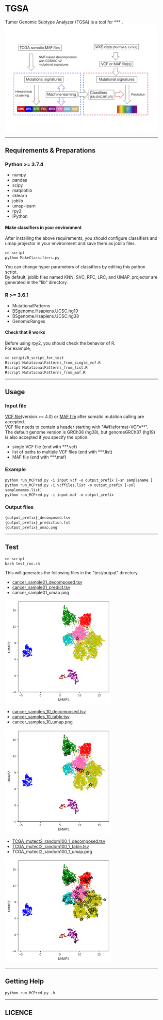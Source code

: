 # TGSA
Tumor Genomic Subtype Analyzer (TGSA) is a tool for *** .  
<img src=https://github.com/shirotak/pancancer_MutSig_ICI/blob/main/TGSA/documentation/Pipeline_overview.png width="500">  
___
## Requirements & Preparations
### Python >= 3.7.4
- numpy
- pandas
- scipy
- matplotlib 
- sklearn
- joblib
- umap-learn
- rpy2
- IPython
#### Make classifiers in your environment
After installing the above requirements, you should configure classifiers and umap projector in your environment and save them as joblib files.
```
cd script
python MakeClassifiers.py
```
You can change hyper parameters of classifiers by editing this python script.  
By default, joblib files named KNN, SVC, RFC, LRC, and UMAP_projector are generated in the "lib" directory. 
### R >= 3.6.1
- MutationalPatterns
- BSgenome.Hsapiens.UCSC.hg19  
- BSgenome.Hsapiens.UCSC.hg38  
- GenomicRanges
#### Check that R works
Before using rpy2, you should check the behavior of R.  
For example,
```
cd script/R_script_for_test
Rscript MutationalPatterns_from_single_vcf.R
Rscript MutationalPatterns_from_list.R
Rscript MutationalPatterns_from_maf.R
```
___
## Usage
### Input file
[VCF file](https://en.wikipedia.org/wiki/Variant_Call_Format)(version >= 4.0) or [MAF file](https://docs.gdc.cancer.gov/Data/File_Formats/MAF_Format/) after somatic mutation calling are accepted.  
VCF file needs to contain a header starting with "##fileformat=VCFv**".  
The default genome version is GRCh38 (hg38), but genomeGRCh37 (hg19) is also accepted if you specify the option.
- single VCF file (end with ***.vcf)
- list of paths to multiple VCF files (end with ***.list)
- MAF file (end with ***.maf)
### Example
```
python run_MCPred.py -i input.vcf -o output_prefix [-sn samplename ]
python run_MCPred.py -i vcffiles.list -o output_prefix [-snl samplenames.list]
python run_MCPred.py -i input.maf -o output_prefix
```
### Output files
```
{output_prefix}_decomposed.tsv
{output_prefix}_prediction.txt
{output_prefix}_umap.png
```
___
## Test
```
cd script
bash test_run.sh
```
This will generates the following files in the "test/output" directory
-  [cancer_sample01_decomposed.tsv](https://github.com/shirotak/pancancer_MutSig_ICI/blob/main/TGSA/test_data/output/cancer_sample01_decomposed.tsv)
-  [cancer_sample01_predict.tsv](https://github.com/shirotak/pancancer_MutSig_ICI/blob/main/TGSA/test_data/output/cancer_sample01_prediction.txt)
-  cancer_sample01_umap.png
<img src=https://github.com/shirotak/pancancer_MutSig_ICI/blob/main/TGSA/test_data/output/cancer_sample01_umap.png width="350">

-  [cancer_samples_10_decomposed.tsv](https://github.com/shirotak/pancancer_MutSig_ICI/blob/main/TGSA/test_data/output/cancer_samples_10_decomposed.tsv)
-  [cancer_samples_10_table.tsv](https://github.com/shirotak/pancancer_MutSig_ICI/blob/main/TGSA/test_data/output/cancer_samples_10_prediction.txt)
-  cancer_samples_10_umap.png  
<img src=https://github.com/shirotak/pancancer_MutSig_ICI/blob/main/TGSA/test_data/output/cancer_samples_10_umap.png width="350">  

-  [TCGA_mutect2_random100_1_decomposed.tsv](https://github.com/shirotak/pancancer_MutSig_ICI/blob/main/TGSA/test_data/output/TCGA_mutect2_random100_1_decomposed.tsv)
-  [TCGA_mutect2_random100_1_table.tsv](https://github.com/shirotak/pancancer_MutSig_ICI/blob/main/TGSA/test_data/output/TCGA_mutect2_random100_1_prediction.txt)
-  TCGA_mutect2_random100_1_umap.png
<img src=https://github.com/shirotak/pancancer_MutSig_ICI/blob/main/TGSA/test_data/output/TCGA_mutect2_random100_1_umap.png width="350">  

___
## Getting Help  
```
python run_MCPred.py -h
```
___
## LICENCE
